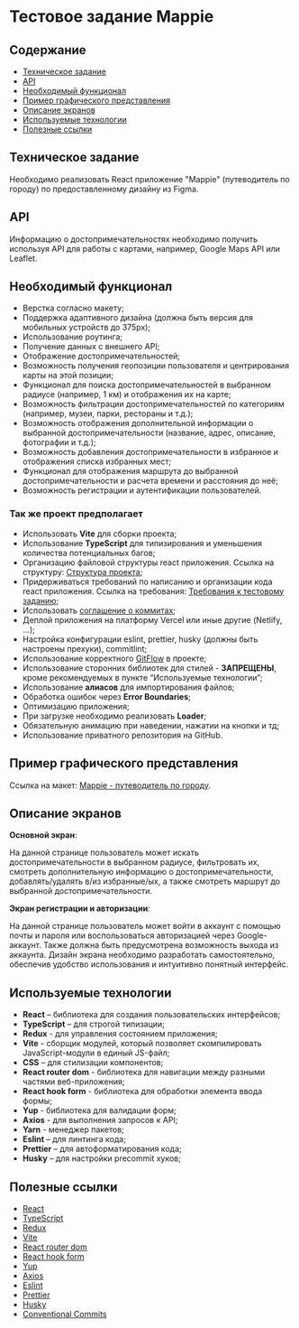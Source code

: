 # Тестовое задание Mappie

## Содержание

- [Техническое задание](#Техническое-задание)
- [API](#API)
- [Необходимый функционал](#Необходимый-функционал)
- [Пример графического представления](#Пример-графического-представления)
- [Описание экранов](#Описание-экранов)
- [Используемые технологии](#Используемые-технологии)
- [Полезные ссылки](#Полезные-ссылки)

## Техническое задание

Необходимо реализовать React приложение "Mappie" (путеводитель по городу) по предоставленному дизайну из Figma.

## API

Информацию о достопримечательностях необходимо получить используя API для работы с картами, например, Google Maps API или Leaflet.

## Необходимый функционал

- Верстка согласно макету;
- Поддержка адаптивного дизайна (должна быть версия для мобильных устройств до 375px);
- Использование роутинга;
- Получение данных с внешнего API;
- Отображение достопримечательностей;
- Возможность получения геопозиции пользователя и центрирования карты на этой позиции;
- Функционал для поиска достопримечательностей в выбранном радиусе (например, 1 км) и отображения их на карте;
- Возможность фильтрации достопримечательностей по категориям (например, музеи, парки, рестораны и т.д.);
- Возможность отображения дополнительной информации о выбранной достопримечательности (название, адрес, описание, фотографии и т.д.);
- Возможность добавления достопримечательности в избранное и отображения списка избранных мест;
- Функционал для отображения маршрута до выбранной достопримечательности и расчета времени и расстояния до неё;
- Возможность регистрации и аутентификации пользователей.

### Так же проект предполагает

- Использовать **Vite** для сборки проекта;
- Использование **TypeScript** для типизирования и уменьшения количества потенциальных багов;
- Организацию файловой структуры react приложения. Ссылка на структуру: [Cтруктура проекта](https://github.com/mkrivel/structure);
- Придерживаться требований по написанию и организации кода react приложения. Ссылка на требования: [Требования к тестовому заданию](https://github.com/annaprystavka/requirements);
- Использовать [соглашение о коммитах](https://www.conventionalcommits.org/ru/v1.0.0/);
- Деплой приложения на платформу Vercel или иные другие (Netlify, ...);
- Настройка конфигурации eslint, prettier, husky (должны быть настроены прехуки), commitlint;
- Использование корректного [GitFlow](https://www.atlassian.com/git/tutorials/comparing-workflows/gitflow-workflow) в проекте;
- Использование сторонних библиотек для стилей - **ЗАПРЕЩЕНЫ**, кроме рекомендуемых в пункте “Используемые технологии”;
- Использование **алиасов** для импортирования файлов;
- Обработка ошибок через **Error Boundaries**;
- Оптимизацию приложения;
- При загрузке необходимо реализовать **Loader**;
- Обязательную анимацию при наведении, нажатии на кнопки и тд;
- Использование приватного репозитория на GitHub.

## Пример графического представления

Ссылка на макет: [Mappie - путеводитель по городу](https://www.figma.com/file/UlFWoJkkuGfziLMIxRm8s1/Mappie?type=design&node-id=0-1&t=FiyHiv6aM4ASSQAm-0).

## Описание экранов

**Основной экран**:

На данной странице пользователь может искать достопримечательности в выбранном радиусе, фильтровать их, смотреть дополнительную информацию о достопримечательности, добавлять/удалять в/из избранные/ых, а также смотреть маршрут до выбранной достопримечательности.

**Экран регистрации и авторизации**:

На данной странице пользователь может войти в аккаунт с помощью почты и пароля или воспользоваться авторизацией через Google-аккаунт. Также должна быть предусмотрена возможность выхода из аккаунта. Дизайн экрана необходимо разработать самостоятельно, обеспечив удобство использования и интуитивно понятный интерфейс.

## Используемые технологии

- **React** – библиотека для создания пользовательских интерфейсов;
- **TypeScript** – для строгой типизации;
- **Redux** - для управления состоянием приложения;
- **Vite** - сборщик модулей, который позволяет скомпилировать JavaScript-модули в единый JS-файл;
- **CSS** – для стилизации компонентов;
- **React router dom** - библиотека для навигации между разными частями веб-приложения;
- **React hook form** - библиотека для обработки элемента ввода формы;
- **Yup** - библиотека для валидации форм;
- **Axios** - для выполнения запросов к API;
- **Yarn** - менеджер пакетов;
- **Eslint** – для линтинга кода;
- **Prettier** – для автоформатирования кода;
- **Husky** – для настройки precommit хуков;

## Полезные ссылки

- [React](https://reactjs.org/)
- [TypeScript](https://www.typescriptlang.org/)
- [Redux](https://redux.js.org/)
- [Vite](https://vitejs.dev/)
- [React router dom](https://reactrouter.com/)
- [React hook form](https://react-hook-form.com/)
- [Yup](https://www.npmjs.com/package/yup)
- [Axios](https://axios-http.com/)
- [Eslint](https://eslint.org/)
- [Prettier](https://prettier.io/)
- [Husky](https://typicode.github.io/husky/)
- [Conventional Commits](https://www.conventionalcommits.org/en/v1.0.0/)

